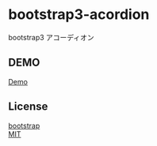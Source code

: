 # bootstrap3-acordion

bootstrap3 アコーディオン

## DEMO

[Demo](http://sample.asami.tokyo/bootstrap/bootstrap3-acordion)

## License
[bootstrap](http://getbootstrap.com/)  
[MIT](http://b4b4r07.mit-license.org)
